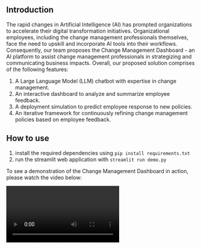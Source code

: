 ## Introduction
The rapid changes in Artificial Intelligence (AI) has prompted organizations to accelerate their digital transformation initiatives. Organizational employees, including the change management professionals themselves, face the need to upskill and incorporate AI tools into their workflows. Consequently, our team proposes the Change Management Dashboard - an AI platform to assist change management professionals in strategizing and communicating business impacts. Overall, our proposed solution comprises of the following features:
1. A Large Language Model (LLM) chatbot with expertise in change management.
2. An interactive dashboard to analyze and summarize employee feedback.
3. A deployment simulation to predict employee response to new policies.
4. An iterative framework for continuously refining change management policies based on employee feedback.


## How to use
1. install the required dependencies using `pip install requirements.txt`
2. run the streamlit web application with `streamlit run demo.py`

To see a demonstration of the Change Management Dashboard in action, please watch the video below:

![Change Management Dashboard Demo](figures/change_management_demo.webm)
